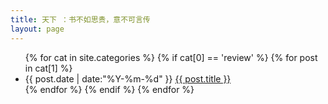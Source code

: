 ```yaml
---
title: 天下 ：书不如思贵，意不可言传
layout: page
---
```


<ul class="listing">
{% for cat in site.categories %}
{% if cat[0] == 'review' %}
{% for post in cat[1] %}
  <li class="listing-item">
  <time datetime="{{ post.date | date:"%Y-%m-%d" }}">{{ post.date | date:"%Y-%m-%d" }}</time>
  <a href="{{ site.url }}{{ post.url }}" title="{{ post.title }}">{{ post.title }}</a>
  </li>
{% endfor %}
{% endif %}
{% endfor %}
</ul>

